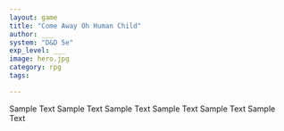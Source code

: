 ```yaml
---
layout: game
title: "Come Away Oh Human Child"
author: ___
system: "D&D 5e"
exp_level: ___
image: hero.jpg
category: rpg
tags: 

---
```


Sample Text Sample Text Sample Text Sample Text Sample Text Sample Text 
